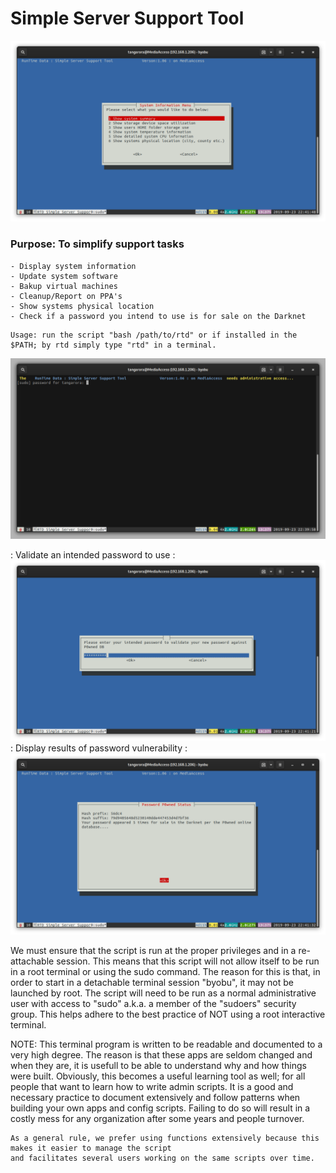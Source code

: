 # Simple Server Support Tool

![RTD SSST](Media_files/3-info.png?raw=true "Main Window")


###	Purpose: To simplify support tasks 

	- Display system information 
	- Update system software
	- Bakup virtual machines 
	- Cleanup/Report on PPA's
	- Show systems physical location 
	- Check if a password you intend to use is for sale on the Darknet

```
Usage: run the script "bash /path/to/rtd" or if installed in the $PATH; by rtd simply type "rtd" in a terminal.
```


![RTD SSST Screenshot 2](Media_files/0-startup.png?raw=true "Executing the Script")

: Validate an intended password to use : 
![RTD SSST Screenshot 2](Media_files/7-pass.png?raw=true "Executing the Script")
: Display results of password vulnerability : 
![RTD SSST Screenshot 2](Media_files/8-pass.png?raw=true "Executing the Script")


We must ensure that the script is run at the proper privileges and in a 
re-attachable session. This means that this script will not allow itself to be run in 
a root terminal or using the sudo command. The reason for this is that, in order to start in
a detachable terminal session "byobu", it may not be launched by root. The script will 
need to be run as a normal administrative user with access to "sudo" a.k.a. a member of the 
"sudoers" security group. This helps adhere to the best practice of NOT using a root interactive
terminal. 


NOTE:	This terminal program is written to be readable and documented to a very high degree. The reason is that
	these apps are seldom changed and when they are, it is usefull to be able to understand why and how 
	things were built. Obviously, this becomes a useful learning tool as well; for all people that want to 
	learn how to write admin scripts. It is a good and necessary practice to document extensively and follow
	patterns when building your own apps and config scripts. Failing to do so will result in a costly mess
	for any organization after some years and people turnover. 

	As a general rule, we prefer using functions extensively because this makes it easier to manage the script
	and facilitates several users working on the same scripts over time.
